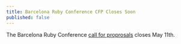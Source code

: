 ```yaml
---
title: Barcelona Ruby Conference CFP Closes Soon
published: false
---
```


The Barcelona Ruby Conference [call for proprosals][cfp] closes May 11th.

[cfp]: LINK
